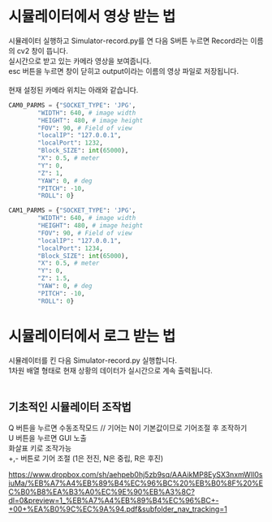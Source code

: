 # 시뮬레이터에서 영상 받는 법

시뮬레이터 실행하고 Simulator-record.py를 연 다음 S버튼 누르면 Record라는 이름의 cv2 창이 뜹니다. <br>
실시간으로 받고 있는 카메라 영상을 보여줍니다.<br> 
esc 버튼을 누르면 창이 닫히고 output이라는 이름의 영상 파일로 저장됩니다. <br><br>
현재 설정된 카메라 위치는 아래와 같습니다. <br>
```python
CAM0_PARMS = {"SOCKET_TYPE": 'JPG',
        "WIDTH": 640, # image width
        "HEIGHT": 480, # image height
        "FOV": 90, # Field of view
        "localIP": "127.0.0.1",
        "localPort": 1232,
        "Block_SIZE": int(65000),
        "X": 0.5, # meter
        "Y": 0,
        "Z": 1,
        "YAW": 0, # deg
        "PITCH": -10,
        "ROLL": 0}

CAM1_PARMS = {"SOCKET_TYPE": 'JPG',
        "WIDTH": 640, # image width
        "HEIGHT": 480, # image height
        "FOV": 90, # Field of view
        "localIP": "127.0.0.1",
        "localPort": 1234,
        "Block_SIZE": int(65000),
        "X": 0.5, # meter
        "Y": 0,
        "Z": 1.5,
        "YAW": 0, # deg
        "PITCH": -10,
        "ROLL": 0}
```

# 시뮬레이터에서 로그 받는 법

시뮬레이터를 킨 다음 Simulator-record.py 실행합니다. <br>
1차원 배열 형태로 현재 상황의 데이터가 실시간으로 계속 출력됩니다. <br> <br>


## 기초적인 시뮬레이터 조작법

Q 버튼을 누르면 수동조작모드 // 기어는 N이 기본값이므로 기어조절 후 조작하기 <br>
U 버튼을 누르면 GUI 노출 <br>
화살표 키로 조작가능 <br>
+,- 버튼로 기어 조절 (1은 전진, N은 중립, R은 후진)

https://www.dropbox.com/sh/aehpeb0hj5zb9sq/AAAikMP8EySX3nxmWIl0siuMa/%EB%A7%A4%EB%89%B4%EC%96%BC%20%EB%B0%8F%20%EC%B0%B8%EA%B3%A0%EC%9E%90%EB%A3%8C?dl=0&preview=1_%EB%A7%A4%EB%89%B4%EC%96%BC+-+00+%EA%B0%9C%EC%9A%94.pdf&subfolder_nav_tracking=1
